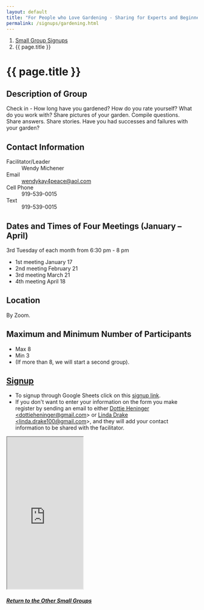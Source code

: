 ```yaml
---
layout: default
title: "For People who Love Gardening - Sharing for Experts and Beginners (by Zoom)"
permalink: /signups/gardening.html
---
```

<nav aria-label="breadcrumb">
  <ol class="breadcrumb">
      <li class="breadcrumb-item"><a class="noIcon" href="{{ site.baseurl }}/small-groups.html">Small Group Signups</a></li>
      <li class="breadcrumb-item active" aria-current="page">{{ page.title }}</li>
  </ol>
</nav>

# {{ page.title }}

## Description of Group
Check in - How long have you gardened? How do you rate yourself? What do you 
work with? Share pictures of your garden. Compile questions.  
Share answers. Share stories. Have you had successes and failures with 
your garden?

## Contact Information
<dl> 
  <dt>Facilitator/Leader</dt>
  <dd>Wendy Michener</dd>
  <dt>Email</dt>
  <dd><a href="mailto:wendykay4peace@aol.com">wendykay4peace@aol.com</a></dd>
  <dt>Cell Phone</dt>
  <dd>919-539-0015</dd>
  <dt>Text</dt>
  <dd>919-539-0015</dd>
</dl>

## Dates and Times of Four Meetings (January – April)
3rd Tuesday of each month from 6:30 pm - 8 pm

- 1st meeting January 17
- 2nd meeting February 21
- 3rd meeting March 21
- 4th meeting April 18

## Location
By Zoom.

## Maximum and Minimum Number of Participants
- Max 8
- Min 3
- (If more than 8, we will start a second group).

## [Signup](https://docs.google.com/spreadsheets/d/1eoVbeAtNKUk8bddU8P58Cf5UIR6_-tRpozMOPuBK_Ww/edit?usp=sharing)
- To signup through Google Sheets click on this [signup link](https://docs.google.com/spreadsheets/d/1eoVbeAtNKUk8bddU8P58Cf5UIR6_-tRpozMOPuBK_Ww/edit?usp=sharing).
- If you don't want to enter your information on the form you make register by 
  sending an email to either <a href='mailto:dottieheninger@gmail.com'>Dottie Heninger &lt;dottieheninger@gmail.com&gt;</a> or 
  <a href='mailto:linda.drake100@gmail.com'>Linda Drake &lt;linda.drake100@gmail.com&gt;</a>, and they will add 
  your contact information to be shared with the facilitator.

<div class="text-center">
  <iframe src="https://docs.google.com/spreadsheets/d/e/2PACX-1vROQ23YkVh_aUTfRRSjot3v94sLNeKHQq8gtI3JT_n8dVHdmtYGhWWgB9WsSq79ueYtzbxEabIu84VZ/pubhtml?gid=198606566&amp;single=true&amp;widget=true&amp;headers=false&amp;range=A2:B11"
  width="200px"
  height="400px">
</iframe>
</div>

<div class="text-center">
  <h5><a href="{{ site.baseurl }}/small-groups.html">Return to the Other Small Groups</a></h5>
</div>
